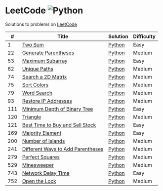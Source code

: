 # LeetCode ![Python](https://img.shields.io/badge/language-Python-blue.svg)

Solutions to problems on [LeetCode](https://leetcode.com/)

|  #  | Title           |  Solution       | Difficulty    |
|-----|---------------- | --------------- | ------------- |
1 | [Two Sum](https://leetcode.com/problems/two-sum) | [Python](./python/two-sum.py) | Easy
22 | [Generate Parentheses](https://leetcode.com/problems/generate-parentheses) | [Python](./python/generate-parentheses) | Medium
53 | [Maximum Subarray](https://leetcode.com/problems/maximum-subarray) | [Python](./python/maximum-subarray.py) | Easy
62 | [Unique Paths](https://leetcode.com/problems/unique-paths) | [Python](./python/unique-paths.py) | Medium
74 | [Search a 2D Matrix](https://leetcode.com/problems/search-a-2d-matrix) | [Python](./python/search-a-2d-matrix.py) | Medium
75 | [Sort Colors](https://leetcode.com/problems/sort-colors) | [Python](./python/sort-colors.py) | Medium
79 | [Word Search](https://leetcode.com/problems/word-search) | [Python](./python/word-search.py) | Medium
93 | [Restore IP Addresses](https://leetcode.com/problems/restore-ip-addresses) | [Python](./python/restore-ip-addresses.py) | Medium
111 | [Minimum Depth of Binary Tree](https://leetcode.com/problems/minimum-depth-of-binary-tree) | [Python](./python/minimun-depth-of-binary-tree.py) | Easy
120 | [Triangle](https://leetcode.com/problems/triangle) | [Python](./python/triangle.py) | Medium
121 | [Best Time to Buy and Sell Stock](https://leetcode.com/problems/best-time-to-buy-and-sell-stock) | [Python](./python/best-time-to-buy-and-sell-stock.py) | Easy
169 | [Majority Element](https://leetcode.com/problems/majority-element) | [Python](./python/majority-element.py) | Easy
200 | [Number of Islands](https://leetcode.com/problems/number-of-islands) | [Python](./python/number-of-islands.py) | Medium
241 | [Different Ways to Add Parentheses](https://leetcode.com/problems/different-ways-to-add-parentheses) | [Python](./python/different-ways-to-add-parentheses.py) | Medium
279 | [Perfect Squares](https://leetcode.com/problems/perfect-squares) | [Python](./python/perfect-squares.py) | Medium
529 | [Minesweeper](https://leetcode.com/problems/minesweeper) | [Python](./python/minesweeper.py) | Medium
743 | [Network Delay Time](https://leetcode.com/problems/network-delay-time) | [Python](./python/network-delay-time.py) | Easy
752 | [Open the Lock](https://leetcode.com/problems/open-the-lock) | [Python](./python/open-the-lock.py) | Medium
